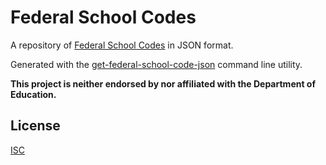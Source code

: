 # Federal School Codes

A repository of [Federal School Codes](https://ifap.ed.gov/ifap/fedSchoolCodeList.jsp) in JSON format.

Generated with the [get-federal-school-code-json](https://github.com/loganfranken/get-federal-school-code-json)
command line utility.

**This project is neither endorsed by nor affiliated with the
Department of Education.**

## License

[ISC](https://opensource.org/licenses/ISC)
